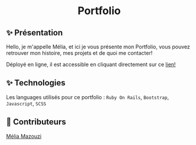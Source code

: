 <h1 align="center">Portfolio</h1>

## ✨ Présentation

Hello, je m'appelle Mélia, et ici je vous présente mon Portfolio, vous pouvez retrouver mon histoire, mes projets et de quoi me contacter!

Déployé en ligne, il est accessible en cliquant directement sur ce <a href="http://www.melia-mazouzi.com">lien!</a>

## ✨ Technologies

Les languages utilisés pour ce portfolio : 
`Ruby On Rails`, `Bootstrap`, `Javascript`, `SCSS`

## 👥 Contributeurs

<a href="https://github.com/meliamzz">Mélia Mazouzi</a>
